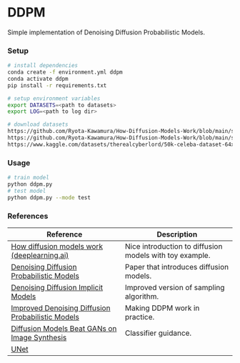 # DDPM
Simple implementation of Denoising Diffusion Probabilistic Models.

### Setup

```bash
# install dependencies
conda create -f environment.yml ddpm
conda activate ddpm
pip install -r requirements.txt

# setup environment variables
export DATASETS=<path to datasets>
export LOG=<path to log dir>

# download datasets
https://github.com/Ryota-Kawamura/How-Diffusion-Models-Work/blob/main/sprites_1788_16x16.npy
https://github.com/Ryota-Kawamura/How-Diffusion-Models-Work/blob/main/sprite_labels_nc_1788_16x16.npy
https://www.kaggle.com/datasets/therealcyberlord/50k-celeba-dataset-64x64?resource=download
```
### Usage

```bash
# train model
python ddpm.py
# test model
python ddpm.py --mode test
```

### References
| Reference                                                                                     | Description                                              |
|-----------------------------------------------------------------------------------------------|----------------------------------------------------------|
| [How diffusion models work (deeplearning.ai)](https://learn.deeplearning.ai/diffusion-models) | Nice introduction to diffusion models with toy example. |
| [Denoising Diffusion Probabilistic Models](https://arxiv.org/abs/2006.11239)                  | Paper that introduces diffusion models.                  |
| [Denoising Diffusion Implicit Models](https://arxiv.org/abs/2010.02502)                       | Improved version of sampling algorithm.                  |
| [Improved Denoising Diffusion Probabilistic Models](https://arxiv.org/abs/2102.09672)         | Making DDPM work in practice.                            |
| [Diffusion Models Beat GANs on Image Synthesis](https://arxiv.org/pdf/2105.05233.pdf)         | Classifier guidance.                                     |
| [UNet](https://arxiv.org/pdf/1505.04597.pdf)                                                  |                                                          |
